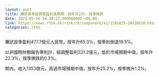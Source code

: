 ```yaml
---
layout: post
title: 騰訊首季經調整盈利遜預期　按年升22%　按季微跌
date: 2021-05-20 16:38:27.000000000 +08:00
link: https://news.rthk.hk/rthk/ch/component/k2/1591815-20210520.htm
categories: rthk
---
```


騰訊首季盈利477.7億元人民幣，按年升65.3%，按季則倒退19.5%。

以非國際財務報告準則計，經調整盈利331.2億元，低於市場預期中值，按年升22.3%，按季微跌約0.3%。

期內，收入1353億元，高過市場預期中值，按年升25.2%，按季微升1.2%。
